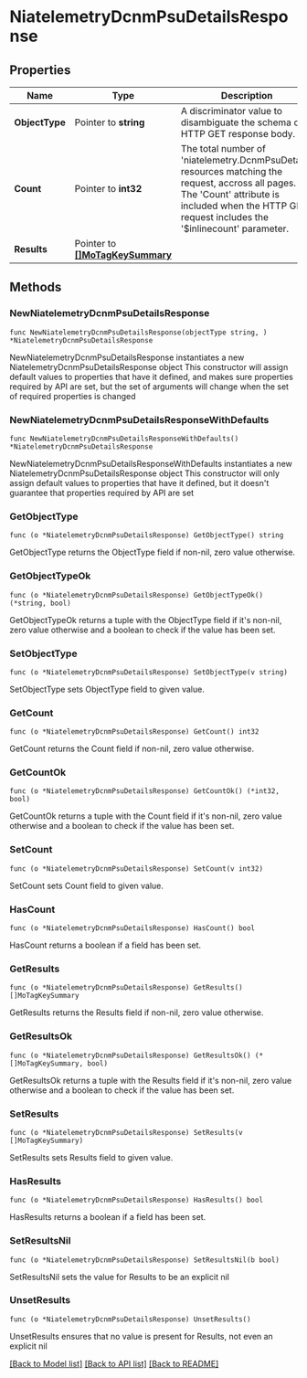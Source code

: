 # NiatelemetryDcnmPsuDetailsResponse

## Properties

Name | Type | Description | Notes
------------ | ------------- | ------------- | -------------
**ObjectType** | Pointer to **string** | A discriminator value to disambiguate the schema of a HTTP GET response body. | 
**Count** | Pointer to **int32** | The total number of &#39;niatelemetry.DcnmPsuDetails&#39; resources matching the request, accross all pages. The &#39;Count&#39; attribute is included when the HTTP GET request includes the &#39;$inlinecount&#39; parameter. | [optional] 
**Results** | Pointer to [**[]MoTagKeySummary**](MoTagKeySummary.md) |  | [optional] 

## Methods

### NewNiatelemetryDcnmPsuDetailsResponse

`func NewNiatelemetryDcnmPsuDetailsResponse(objectType string, ) *NiatelemetryDcnmPsuDetailsResponse`

NewNiatelemetryDcnmPsuDetailsResponse instantiates a new NiatelemetryDcnmPsuDetailsResponse object
This constructor will assign default values to properties that have it defined,
and makes sure properties required by API are set, but the set of arguments
will change when the set of required properties is changed

### NewNiatelemetryDcnmPsuDetailsResponseWithDefaults

`func NewNiatelemetryDcnmPsuDetailsResponseWithDefaults() *NiatelemetryDcnmPsuDetailsResponse`

NewNiatelemetryDcnmPsuDetailsResponseWithDefaults instantiates a new NiatelemetryDcnmPsuDetailsResponse object
This constructor will only assign default values to properties that have it defined,
but it doesn't guarantee that properties required by API are set

### GetObjectType

`func (o *NiatelemetryDcnmPsuDetailsResponse) GetObjectType() string`

GetObjectType returns the ObjectType field if non-nil, zero value otherwise.

### GetObjectTypeOk

`func (o *NiatelemetryDcnmPsuDetailsResponse) GetObjectTypeOk() (*string, bool)`

GetObjectTypeOk returns a tuple with the ObjectType field if it's non-nil, zero value otherwise
and a boolean to check if the value has been set.

### SetObjectType

`func (o *NiatelemetryDcnmPsuDetailsResponse) SetObjectType(v string)`

SetObjectType sets ObjectType field to given value.


### GetCount

`func (o *NiatelemetryDcnmPsuDetailsResponse) GetCount() int32`

GetCount returns the Count field if non-nil, zero value otherwise.

### GetCountOk

`func (o *NiatelemetryDcnmPsuDetailsResponse) GetCountOk() (*int32, bool)`

GetCountOk returns a tuple with the Count field if it's non-nil, zero value otherwise
and a boolean to check if the value has been set.

### SetCount

`func (o *NiatelemetryDcnmPsuDetailsResponse) SetCount(v int32)`

SetCount sets Count field to given value.

### HasCount

`func (o *NiatelemetryDcnmPsuDetailsResponse) HasCount() bool`

HasCount returns a boolean if a field has been set.

### GetResults

`func (o *NiatelemetryDcnmPsuDetailsResponse) GetResults() []MoTagKeySummary`

GetResults returns the Results field if non-nil, zero value otherwise.

### GetResultsOk

`func (o *NiatelemetryDcnmPsuDetailsResponse) GetResultsOk() (*[]MoTagKeySummary, bool)`

GetResultsOk returns a tuple with the Results field if it's non-nil, zero value otherwise
and a boolean to check if the value has been set.

### SetResults

`func (o *NiatelemetryDcnmPsuDetailsResponse) SetResults(v []MoTagKeySummary)`

SetResults sets Results field to given value.

### HasResults

`func (o *NiatelemetryDcnmPsuDetailsResponse) HasResults() bool`

HasResults returns a boolean if a field has been set.

### SetResultsNil

`func (o *NiatelemetryDcnmPsuDetailsResponse) SetResultsNil(b bool)`

 SetResultsNil sets the value for Results to be an explicit nil

### UnsetResults
`func (o *NiatelemetryDcnmPsuDetailsResponse) UnsetResults()`

UnsetResults ensures that no value is present for Results, not even an explicit nil

[[Back to Model list]](../README.md#documentation-for-models) [[Back to API list]](../README.md#documentation-for-api-endpoints) [[Back to README]](../README.md)


